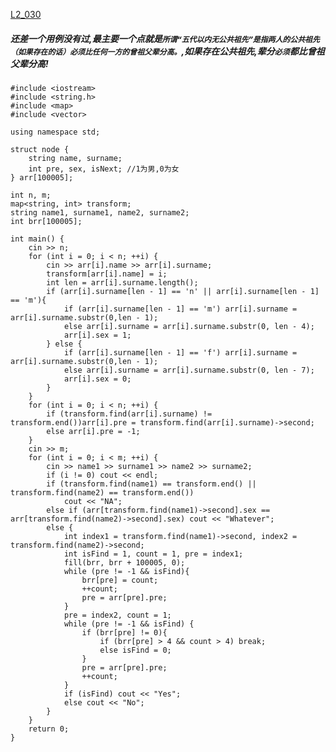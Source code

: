 [L2_030](https://pintia.cn/problem-sets/994805046380707840/problems/1111914599412858887)

##### 还差一个用例没有过,最主要一个点就是`所谓“五代以内无公共祖先”是指两人的公共祖先（如果存在的话）必须比任何一方的曾祖父辈分高。`,如果存在公共祖先,辈分`必须`都比曾祖父辈分高!

    #include <iostream>
    #include <string.h>
    #include <map>
    #include <vector>

    using namespace std;

    struct node {
        string name, surname;
        int pre, sex, isNext; //1为男,0为女
    } arr[100005];

    int n, m;
    map<string, int> transform;
    string name1, surname1, name2, surname2;
    int brr[100005];

    int main() {
        cin >> n;
        for (int i = 0; i < n; ++i) {
            cin >> arr[i].name >> arr[i].surname;
            transform[arr[i].name] = i;
            int len = arr[i].surname.length();
            if (arr[i].surname[len - 1] == 'n' || arr[i].surname[len - 1] == 'm'){
                if (arr[i].surname[len - 1] == 'm') arr[i].surname = arr[i].surname.substr(0,len - 1);
                else arr[i].surname = arr[i].surname.substr(0, len - 4);
                arr[i].sex = 1;
            } else {
                if (arr[i].surname[len - 1] == 'f') arr[i].surname = arr[i].surname.substr(0,len - 1);
                else arr[i].surname = arr[i].surname.substr(0, len - 7);
                arr[i].sex = 0;
            }
        }
        for (int i = 0; i < n; ++i) {
            if (transform.find(arr[i].surname) != transform.end())arr[i].pre = transform.find(arr[i].surname)->second;
            else arr[i].pre = -1;
        }
        cin >> m;
        for (int i = 0; i < m; ++i) {
            cin >> name1 >> surname1 >> name2 >> surname2;
            if (i != 0) cout << endl;
            if (transform.find(name1) == transform.end() || transform.find(name2) == transform.end())
                cout << "NA";
            else if (arr[transform.find(name1)->second].sex == arr[transform.find(name2)->second].sex) cout << "Whatever";
            else {
                int index1 = transform.find(name1)->second, index2 = transform.find(name2)->second;
                int isFind = 1, count = 1, pre = index1;
                fill(brr, brr + 100005, 0);
                while (pre != -1 && isFind){
                    brr[pre] = count;
                    ++count;
                    pre = arr[pre].pre;
                }
                pre = index2, count = 1;
                while (pre != -1 && isFind) {
                    if (brr[pre] != 0){
                        if (brr[pre] > 4 && count > 4) break;
                        else isFind = 0;
                    }
                    pre = arr[pre].pre;
                    ++count;
                }
                if (isFind) cout << "Yes";
                else cout << "No";
            }
        }
        return 0;
    }
